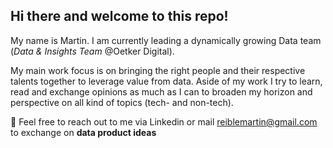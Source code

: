 ## Hi there and welcome to this repo!

My name is Martin. I am currently leading a dynamically growing Data team (*Data & Insights Team* @Oetker Digital).

My main work focus is on bringing the right people and their respective talents together to leverage value from data.
Aside of my work I try to learn, read and exchange opinions as much as I can to broaden my horizon and perspective on all kind of topics (tech- and non-tech).

:email:  Feel free to reach out to me via Linkedin or mail <reiblemartin@gmail.com> to exchange on **data product ideas**
